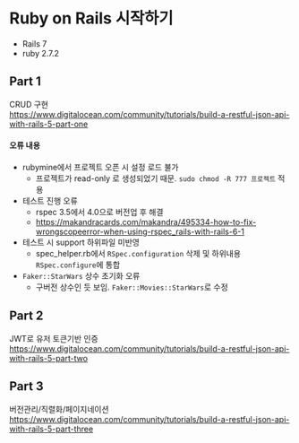 # Ruby on Rails 시작하기
* Rails 7
* ruby 2.7.2
## Part 1
CRUD 구현 <br/>
https://www.digitalocean.com/community/tutorials/build-a-restful-json-api-with-rails-5-part-one
#### 오류 내용
* rubymine에서 프로젝트 오픈 시 설정 로드 불가
  * 프로젝트가 read-only 로 생성되었기 때문. `sudo chmod -R 777 프로젝트` 적용
* 테스트 진행 오류
  * rspec 3.5에서 4.0으로 버전업 후 해결
  * https://makandracards.com/makandra/495334-how-to-fix-wrongscopeerror-when-using-rspec_rails-with-rails-6-1
* 테스트 시 support 하위파일 미반영
  * spec_helper.rb에서 `RSpec.configuration` 삭제 및 하위내용 `RSpec.configure`에 통합
* `Faker::StarWars` 상수 초기화 오류
  * 구버전 상수인 듯 보임. `Faker::Movies::StarWars`로 수정

## Part 2
JWT로 유저 토큰기반 인증 <br/>
https://www.digitalocean.com/community/tutorials/build-a-restful-json-api-with-rails-5-part-two

## Part 3
버전관리/직렬화/페이지네이션 <br/>
https://www.digitalocean.com/community/tutorials/build-a-restful-json-api-with-rails-5-part-three
